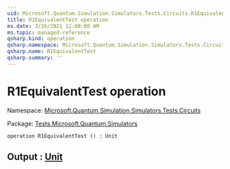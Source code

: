 ```yaml
---
uid: Microsoft.Quantum.Simulation.Simulators.Tests.Circuits.R1EquivalentTest
title: R1EquivalentTest operation
ms.date: 3/26/2021 12:00:00 AM
ms.topic: managed-reference
qsharp.kind: operation
qsharp.namespace: Microsoft.Quantum.Simulation.Simulators.Tests.Circuits
qsharp.name: R1EquivalentTest
qsharp.summary: ''
---
```


# R1EquivalentTest operation

Namespace: [Microsoft.Quantum.Simulation.Simulators.Tests.Circuits](xref:Microsoft.Quantum.Simulation.Simulators.Tests.Circuits)

Package: [Tests.Microsoft.Quantum.Simulators](https://nuget.org/packages/Tests.Microsoft.Quantum.Simulators)




```qsharp
operation R1EquivalentTest () : Unit
```


## Output : [Unit](xref:microsoft.quantum.lang-ref.unit)

